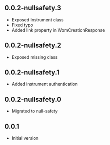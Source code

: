 ## 0.0.2-nullsafety.3

- Exposed Instrument class
- Fixed typo
- Added link property in WomCreationResponse

## 0.0.2-nullsafety.2

- Exposed missing class

## 0.0.2-nullsafety.1

- Added instrument authentication

## 0.0.2-nullsafety.0

- Migrated to null-safety

## 0.0.1

- Initial version
